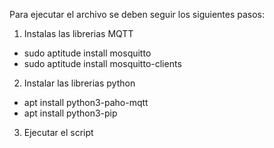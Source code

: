 Para ejecutar el archivo se deben seguir los siguientes pasos:
1. Instalas las librerias MQTT
* sudo aptitude install mosquitto
* sudo aptitude install mosquitto-clients
2. Instalar las librerias python
* apt install python3-paho-mqtt
* apt install python3-pip
3. Ejecutar el script
